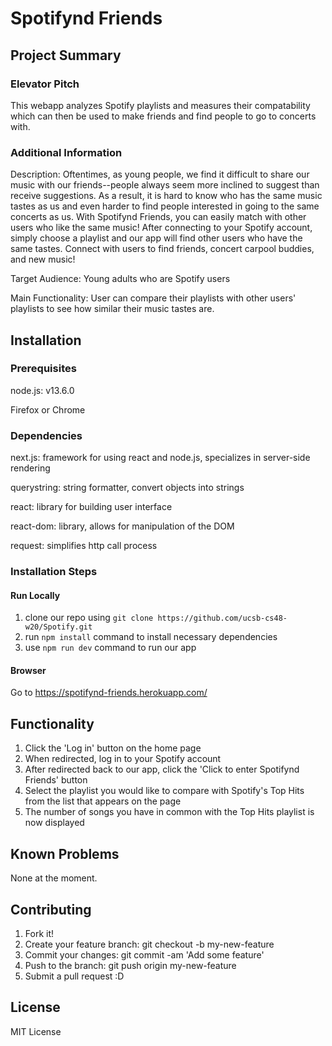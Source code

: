 # Spotifynd Friends
## Project Summary
### Elevator Pitch  
This webapp analyzes Spotify playlists and measures their compatability which can then be used to make friends and find people to go to concerts with.

### Additional Information  
Description: Oftentimes, as young people, we find it difficult to share our music with our friends--people always seem more inclined to suggest than receive suggestions. As a result, it is hard to know who has the same music tastes as us and even harder to find people interested in going to the same concerts as us. With Spotifynd Friends, you can easily match with other users who like the same music! After connecting to your Spotify account, simply choose a playlist and our app will find other users who have the same tastes. Connect with users to find friends, concert carpool buddies, and new music!

Target Audience: Young adults who are Spotify users

Main Functionality: User can compare their playlists with other users' playlists to see how similar their music tastes are. 

## Installation
### Prerequisites
node.js: v13.6.0

Firefox or Chrome

### Dependencies  
next.js: framework for using react and node.js, specializes in server-side rendering

querystring: string formatter, convert objects into strings

react: library for building user interface

react-dom: library, allows for manipulation of the DOM

request: simplifies http call process

### Installation Steps

#### Run Locally
1. clone our repo using `git clone https://github.com/ucsb-cs48-w20/Spotify.git`
2. run `npm install` command to install necessary dependencies
3. use `npm run dev` command to run our app

#### Browser
Go to https://spotifynd-friends.herokuapp.com/

## Functionality
1. Click the 'Log in' button on the home page
2. When redirected, log in to your Spotify account
3. After redirected back to our app, click the 'Click to enter Spotifynd Friends' button
4. Select the playlist you would like to compare with Spotify's Top Hits from the list that appears on the page
5. The number of songs you have in common with the Top Hits playlist is now displayed

## Known Problems
None at the moment.

## Contributing
1. Fork it!  
2. Create your feature branch: git checkout -b my-new-feature  
3. Commit your changes: git commit -am 'Add some feature'  
4. Push to the branch: git push origin my-new-feature  
5. Submit a pull request :D  

## License
MIT License

